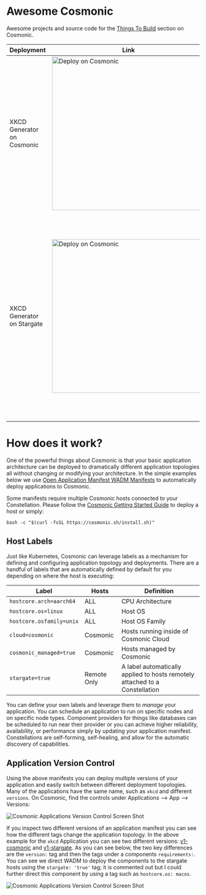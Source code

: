 # Awesome Cosmonic
Awesome projects and source code for the [Things To Build](https://cosmonic.com/docs/category/things-to-build) section on Cosmonic.

| Deployment  | Link | Topology |
| ------------- | ------------- | ------------- |
| XKCD Generator on Cosmonic  | [<img src="https://cosmonic.com/badge/deploy.svg" alt="Deploy on Cosmonic" width="400">](https://new.cosmonic.app/?yaml=https://raw.githubusercontent.com/cosmonic/awesome-cosmonic/main/xkcdgenerator/xkcd-generator-cosmonic.wadm) | This example will deploy the XKCD actor, HTTP Client Provider, and HTTP Server Provider all on Cosmonic.  |
| XKCD Generator on Stargate  | [<img src="https://cosmonic.com/badge/deploy.svg" alt="Deploy on Cosmonic" width="400">](https://new.cosmonic.app/?yaml=https://raw.githubusercontent.com/cosmonic/awesome-cosmonic/main/xkcdgenerator/xkcd-generator-stargate.wadm) | This example will deploy the XKCD actor & HTTP Client Provider on a remote stargate node, and the HTTP Server Provider on Cosmonic. In order for this manifest to work you will need at least one stargate host deployed.  |

# How does it work?
One of the powerful things about Cosmonic is that your basic application architecture can be deployed to dramatically different application topologies all without changing or modifying your architecture.  In the simple examples below we use [Open Application Manifest WADM Manifests](https://github.com/wasmCloud/wadm) to automatically deploy applications to Cosmonic.

Some manifests require multiple Cosmonic hosts connected to your Constellation. Please follow the [Cosmonic Getting Started Guide](https://cosmonic.com/docs/user_guide/cli/getting_started) to deploy a host or simply:

```bash -c "$(curl -fsSL https://cosmonic.sh/install.sh)"```

## Host Labels
Just like Kubernetes, Cosmonic can leverage labels as a mechanism for defining and configuring application topology and deployments.  There are a handful of labels that are automatically defined by default for you depending on where the host is executing:

| Label  | Hosts | Definition |
| ------------- | ------------- | ------------- |
| `hostcore.arch=aarch64` | ALL | CPU Architecture |
| `hostcore.os=linux` | ALL | Host OS |
| `hostcore.osfamily=unix` | ALL | Host OS Family |
| `cloud=cosmonic` | Cosmonic | Hosts running inside of Cosmonic Cloud |
| `cosmonic_managed=true` | Cosmonic | Hosts managed by Cosmonic |
| `stargate=true` | Remote Only | A label automatically applied to hosts remotely attached to a Constellation |

You can define your own labels and leverage them to _manage_ your application.  You can schedule an application to run on specific nodes and on specific node types. Component providers for things like databases can be scheduled to run near their provider or you can achieve higher reliability, availability, or performance simply by updating your application manifest.  Constellations are self-forming, self-healing, and allow for the automatic discovery of capabilities.

## Application Version Control
Using the above manifests you can deploy multiple versions of your application and easily switch between different deployment topologies. Many of the applications have the same name, such as ```xkcd``` and different ```versions```. On Cosmonic, find the controls under Applications --> App --> Versions:

![Cosmonic Applications Version Control Screen Shot](./img/cosmonic-applications-versions.png)

If you inspect two different versions of an application manifest you can see how the different tags change the application topology. In the above example for the ```xkcd``` Application you can see two different versions:  [v1-cosmonic](./xkcdgenerator/xkcd-generator-cosmonic.wadm) and [v1-stargate](./xkcdgenerator/xkcd-generator-stargate.wadm). As you can see below, the two key differences are the ```version:``` tag and then the tags under a components ```requirements:```.  You can see we direct WADM to deploy the components to the stargate hosts using the ```stargate: 'true'``` tag; it is commented out but I could further direct this component by using a tag such as ```hostcore.os: macos```. 


![Cosmonic Applications Version Control Screen Shot](./img/wadm-diff-xkcd-cosmonic-and-stargate.png)
